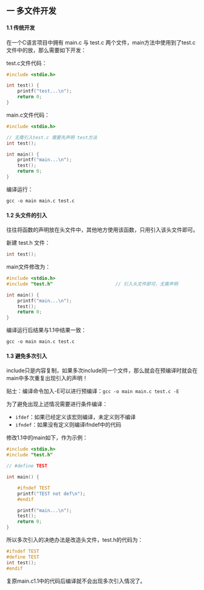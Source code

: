 ## 一 多文件开发

#### 1.1 传统开发

在一个C语言项目中拥有 main.c 与 test.c 两个文件，main方法中使用到了test.c文件中的放，那么需要如下开发：  

test.c文件代码：
```c
#include <stdio.h>

int test() {
    printf("test...\n");
    return 0;
}
```

main.c文件代码：
```c
#include <stdio.h>

// 无需引入test.c 需要先声明 test方法
int test();

int main() {
    printf("main...\n");
    test();
    return 0;
}
```

编译运行：
```
gcc -o main main.c test.c
```

#### 1.2 头文件的引入

往往将函数的声明放在头文件中，其他地方使用该函数，只用引入该头文件即可。  

新建 test.h 文件：
```c
int test();
```

main文件修改为：
```c
#include <stdio.h>
#include "test.h"                       // 引入头文件即可，无需声明

int main() {
    printf("main...\n");
    test();
    return 0;
}
```

编译运行后结果与1.1中结果一致：
```
gcc -o main main.c test.c
```

#### 1.3 避免多次引入
include只是内容复制，如果多次include同一个文件，那么就会在预编译时就会在main中多次重复出现引入的声明！   

贴士：编译命令加入-E可以进行预编译：`gcc -o main main.c test.c -E`    

为了避免出现上述情况需要进行条件编译：
- `ifdef`：如果已经定义该宏则编译，未定义则不编译
- `ifndef`：如果没有定义则编译ifndef中的代码

修改1.1中的main如下，作为示例：
```c
#include <stdio.h>
#include "test.h"

// #define TEST

int main() {

    #ifndef TEST
    printf("TEST not def\n");
    #endif

    printf("main...\n");
    test();
    return 0;
}
```


所以多次引入的决绝办法是改造头文件，test.h的代码为：
```c
#ifndef TEST
#define TEST
int test();
#endif
```

复原main.c1.1中的代码后编译就不会出现多次引入情况了。

